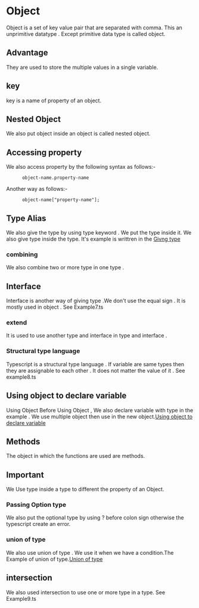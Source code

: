 # Object 
Object is a set of key value pair that are separated with comma.
This an unprimitive datatype . Except primitive data type is called object.
## Advantage 
They are used to store the  multiple values in a single variable.
## key
key is a name of property of an object.
## Nested Object
We also put object inside an object is called nested object.
## Accessing property
We also access property by the following syntax as follows:-

          object-name.property-name
Another way as follows:-

          object-name["property-name"];
## Type Alias
We also give the type by using type keyword . We put the type inside it. We also give type inside the type.
It's example is writtren in the [Givng type](https://github.com/Abdullah90-ty/Learning-TypeScript/blob/main/step8-Objects/Example01.ts)
### combining 
We also combine two or  more type in one type .

## Interface
Interface is another way of giving type .We don't use the equal sign . It is mostly used in object . See Example7.ts 
### extend
It is used to use another type and interface in type and interface .
### Structural type language
Typescript  is a structural type language . If variable are same types then they are assignable to each other . It does not matter the value of it . See example8.ts
## Using object to declare variable
 Using Object Before Using Object , We also declare variable with type in the example   .
 We use multiple object then use in the new object.[Using object to declare variable](https://github.com/Abdullah90-ty/Learning-TypeScript/blob/main/step8-Objects/Example02.ts)
## Methods
The object in which the functions are used are methods.

## Important 
We Use type inside a type to different the property of an Object.

### Passing Option type 
We also put the optional type by using ? before colon sign otherwise the typescript create an error.
### union of type 
We also use union of type . We use it when we have a condition.The Example of union of type.[Union of type](https://github.com/Abdullah90-ty/Learning-TypeScript/blob/main/step8-Objects/Example04.ts)
## intersection 
We also used intersection to use one or more type in a type. See Example9.ts
